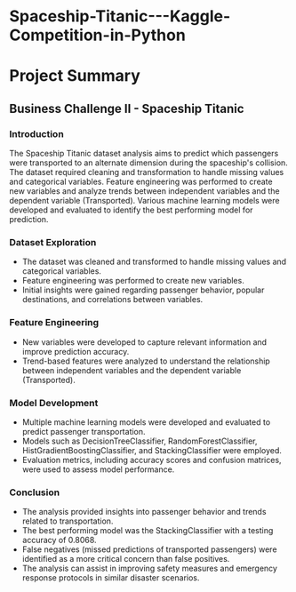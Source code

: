 # Spaceship-Titanic---Kaggle-Competition-in-Python


# Project Summary

## Business Challenge II - Spaceship Titanic

### Introduction
The Spaceship Titanic dataset analysis aims to predict which passengers were transported to an alternate dimension during the spaceship's collision. The dataset required cleaning and transformation to handle missing values and categorical variables. Feature engineering was performed to create new variables and analyze trends between independent variables and the dependent variable (Transported). Various machine learning models were developed and evaluated to identify the best performing model for prediction.

### Dataset Exploration
- The dataset was cleaned and transformed to handle missing values and categorical variables.
- Feature engineering was performed to create new variables.
- Initial insights were gained regarding passenger behavior, popular destinations, and correlations between variables.

### Feature Engineering
- New variables were developed to capture relevant information and improve prediction accuracy.
- Trend-based features were analyzed to understand the relationship between independent variables and the dependent variable (Transported).

### Model Development
- Multiple machine learning models were developed and evaluated to predict passenger transportation.
- Models such as DecisionTreeClassifier, RandomForestClassifier, HistGradientBoostingClassifier, and StackingClassifier were employed.
- Evaluation metrics, including accuracy scores and confusion matrices, were used to assess model performance.

### Conclusion
- The analysis provided insights into passenger behavior and trends related to transportation.
- The best performing model was the StackingClassifier with a testing accuracy of 0.8068.
- False negatives (missed predictions of transported passengers) were identified as a more critical concern than false positives.
- The analysis can assist in improving safety measures and emergency response protocols in similar disaster scenarios.
